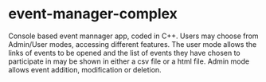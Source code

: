 # event-manager-complex

Console based event mannager app, coded in C++.
Users may choose from Admin/User modes, accessing different features. The user mode allows the links of events to be 
opened and the list of events they have chosen to participate in may be shown in either a csv file or a html file. 
Admin mode allows event addition, modification or deletion.
